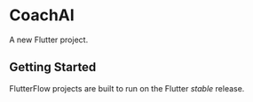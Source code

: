 # CoachAI

A new Flutter project.

## Getting Started

FlutterFlow projects are built to run on the Flutter _stable_ release.
